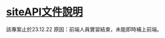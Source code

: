 # [siteAPI文件說明](https://www.notion.so/VIDEO-SITE-b50bc1a0b89144d8a6ab31a88aa79fdb?pvs=4)
該專案止於23.12.22 原因：前端人員實習結束，未能即時補上前端。 
